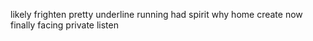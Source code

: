 likely frighten pretty underline running had spirit why home create now finally facing private listen